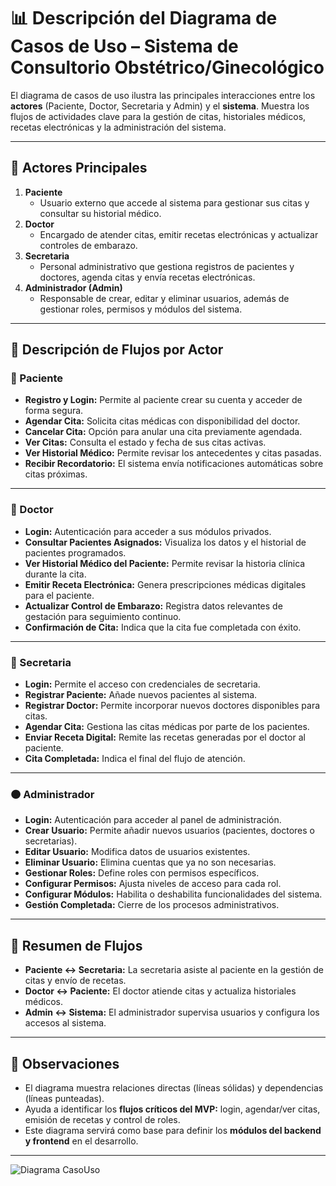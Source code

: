 # 📊 Descripción del Diagrama de Casos de Uso – Sistema de Consultorio Obstétrico/Ginecológico

El diagrama de casos de uso ilustra las principales interacciones entre los **actores** (Paciente, Doctor, Secretaria y Admin) y el **sistema**. Muestra los flujos de actividades clave para la gestión de citas, historiales médicos, recetas electrónicas y la administración del sistema.

---

## 👥 Actores Principales

1. **Paciente**
   - Usuario externo que accede al sistema para gestionar sus citas y consultar su historial médico.
2. **Doctor**
   - Encargado de atender citas, emitir recetas electrónicas y actualizar controles de embarazo.
3. **Secretaria**
   - Personal administrativo que gestiona registros de pacientes y doctores, agenda citas y envía recetas electrónicas.
4. **Administrador (Admin)**
   - Responsable de crear, editar y eliminar usuarios, además de gestionar roles, permisos y módulos del sistema.

---

## 🔑 Descripción de Flujos por Actor

### 🩷 Paciente

- **Registro y Login:** Permite al paciente crear su cuenta y acceder de forma segura.
- **Agendar Cita:** Solicita citas médicas con disponibilidad del doctor.
- **Cancelar Cita:** Opción para anular una cita previamente agendada.
- **Ver Citas:** Consulta el estado y fecha de sus citas activas.
- **Ver Historial Médico:** Permite revisar los antecedentes y citas pasadas.
- **Recibir Recordatorio:** El sistema envía notificaciones automáticas sobre citas próximas.

---

### 💜 Doctor

- **Login:** Autenticación para acceder a sus módulos privados.
- **Consultar Pacientes Asignados:** Visualiza los datos y el historial de pacientes programados.
- **Ver Historial Médico del Paciente:** Permite revisar la historia clínica durante la cita.
- **Emitir Receta Electrónica:** Genera prescripciones médicas digitales para el paciente.
- **Actualizar Control de Embarazo:** Registra datos relevantes de gestación para seguimiento continuo.
- **Confirmación de Cita:** Indica que la cita fue completada con éxito.

---

### 💙 Secretaria

- **Login:** Permite el acceso con credenciales de secretaria.
- **Registrar Paciente:** Añade nuevos pacientes al sistema.
- **Registrar Doctor:** Permite incorporar nuevos doctores disponibles para citas.
- **Agendar Cita:** Gestiona las citas médicas por parte de los pacientes.
- **Enviar Receta Digital:** Remite las recetas generadas por el doctor al paciente.
- **Cita Completada:** Indica el final del flujo de atención.

---

### 🟠 Administrador

- **Login:** Autenticación para acceder al panel de administración.
- **Crear Usuario:** Permite añadir nuevos usuarios (pacientes, doctores o secretarias).
- **Editar Usuario:** Modifica datos de usuarios existentes.
- **Eliminar Usuario:** Elimina cuentas que ya no son necesarias.
- **Gestionar Roles:** Define roles con permisos específicos.
- **Configurar Permisos:** Ajusta niveles de acceso para cada rol.
- **Configurar Módulos:** Habilita o deshabilita funcionalidades del sistema.
- **Gestión Completada:** Cierre de los procesos administrativos.

---

## 🔎 Resumen de Flujos

- **Paciente ↔ Secretaria:** La secretaria asiste al paciente en la gestión de citas y envío de recetas.
- **Doctor ↔ Paciente:** El doctor atiende citas y actualiza historiales médicos.
- **Admin ↔ Sistema:** El administrador supervisa usuarios y configura los accesos al sistema.

---

## 📌 Observaciones

- El diagrama muestra relaciones directas (líneas sólidas) y dependencias (líneas punteadas).
- Ayuda a identificar los **flujos críticos del MVP:** login, agendar/ver citas, emisión de recetas y control de roles.
- Este diagrama servirá como base para definir los **módulos del backend y frontend** en el desarrollo.

---
![Diagrama CasoUso](./Diagrama_CasoUso.png)

